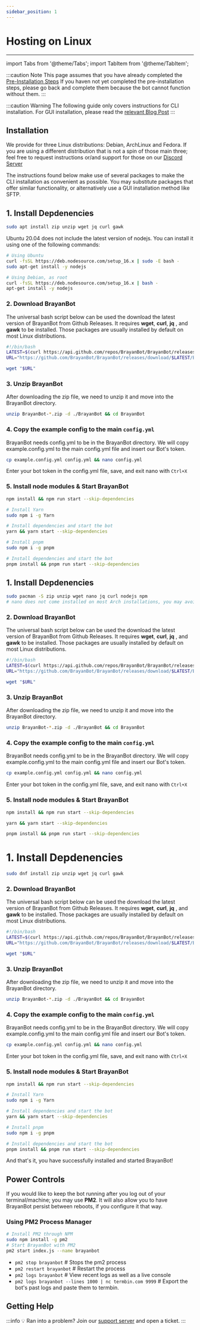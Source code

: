 ```yaml
---
sidebar_position: 1
---
```


# Hosting on Linux

---

import Tabs from '@theme/Tabs';
import TabItem from '@theme/TabItem';

:::caution Note
This page assumes that you have already completed the [Pre-Installation Steps](/docs/Setup/pre-installation) If you haven not yet completed the pre-installation steps, please go back and complete them because the bot cannot function without them.
:::

:::caution Warning
The following guide only covers instructions for CLI installation. For GUI installation, please read the [relevant Blog Post](/)
:::

## Installation

We provide for three Linux distributions: Debian, ArchLinux and Fedora. If you are using a different distribution that is not a spin of those main three; feel free to request instructions or/and support for those on our [Discord Server](/discord)

The instructions found below make use of several packages to make the CLI installation as convenient as possible. You may substitute packages that offer similar functionality, or alternatively use a GUI installation method like SFTP.

<Tabs>
<TabItem value="debian" label="Debian/Ubuntu">

## 1. Install Depdenencies

```bash
sudo apt install zip unzip wget jq curl gawk
```

Ubuntu 20.04 does not include the latest version of nodejs. You can install it using one of the following commands:

```bash
# Using Ubuntu
curl -fsSL https://deb.nodesource.com/setup_16.x | sudo -E bash -
sudo apt-get install -y nodejs
```

```bash
# Using Debian, as root
curl -fsSL https://deb.nodesource.com/setup_16.x | bash -
apt-get install -y nodejs
```

### 2. Download BrayanBot

The universal bash script below can be used the download the latest version of BrayanBot from Github Releases. It requires **wget**, **curl**, **jq** , and **gawk** to be installed. Those packages are usually installed by default on most Linux distributions.

```bash
#!/bin/bash
LATEST=$(curl https://api.github.com/repos/BrayanBot/BrayanBot/releases/latest -s | jq .name -r | awk '{ print $2 }')
URL="https://github.com/BrayanBot/BrayanBot/releases/download/$LATEST/BrayanBot-$LATEST.zip"

wget "$URL"
```

### 3. Unzip BrayanBot

After downloading the zip file, we need to unzip it and move into the BrayanBot directory.

```bash
unzip BrayanBot-*.zip -d ./BrayanBot && cd BrayanBot
```

### 4. Copy the example config to the main `config.yml`

BrayanBot needs config.yml to be in the BrayanBot directory. We will copy example.config.yml to the main config.yml file and insert our Bot's token.

```bash
cp example.config.yml config.yml && nano config.yml
```

Enter your bot token in the config.yml file, save, and exit nano with `Ctrl+X`

### 5. Install node modules & Start BrayanBot

<Tabs>
<TabItem value="npm" label="npm">

```bash
npm install && npm run start --skip-dependencies
```

</TabItem>
<TabItem value="yarn" label="Yarn">

```bash
# Install Yarn
sudo npm i -g Yarn

# Install dependencies and start the bot
yarn && yarn start --skip-dependencies
```

</TabItem>
<TabItem value="pnpm" label="pnpm (recommended)">

```bash
# Install pnpm
sudo npm i -g pnpm

# Install dependencies and start the bot
pnpm install && pnpm run start --skip-dependencies
```

</TabItem>
</Tabs>

</TabItem>
<TabItem value="arch" label="Arch Linux">

## 1. Install Depdenencies

```bash
sudo pacman -S zip unzip wget nano jq curl nodejs npm
# nano does not come installed on most Arch installations, you may avoid installing nano and use vi/vim if that is your preference
```

### 2. Download BrayanBot

The universal bash script below can be used the download the latest version of BrayanBot from Github Releases. It requires **wget**, **curl**, **jq** , and **gawk** to be installed. Those packages are usually installed by default on most Linux distributions.

```bash
#!/bin/bash
LATEST=$(curl https://api.github.com/repos/BrayanBot/BrayanBot/releases/latest -s | jq .name -r | awk '{ print $2 }')
URL="https://github.com/BrayanBot/BrayanBot/releases/download/$LATEST/BrayanBot-$LATEST.zip"

wget "$URL"
```

### 3. Unzip BrayanBot

After downloading the zip file, we need to unzip it and move into the BrayanBot directory.

```bash
unzip BrayanBot-*.zip -d ./BrayanBot && cd BrayanBot
```

### 4. Copy the example config to the main `config.yml`

BrayanBot needs config.yml to be in the BrayanBot directory. We will copy example.config.yml to the main config.yml file and insert our Bot's token.

```bash
cp example.config.yml config.yml && nano config.yml
```

Enter your bot token in the config.yml file, save, and exit nano with `Ctrl+X`

### 5. Install node modules & Start BrayanBot

<Tabs>
<TabItem value="npm" label="npm">

```bash
npm install && npm run start --skip-dependencies
```

</TabItem>
<TabItem value="yarn" label="Yarn">

```bash
yarn && yarn start --skip-dependencies
```

</TabItem>
<TabItem value="pnpm" label="pnpm (recommended)">

```bash
pnpm install && pnpm run start --skip-dependencies
```

</TabItem>
</Tabs>

</TabItem>
<TabItem value="fedora" label="RedHat/CentOS/Fedora">

# 1. Install Depdenencies

```bash
sudo dnf install zip unzip wget jq curl gawk
```

### 2. Download BrayanBot

The universal bash script below can be used the download the latest version of BrayanBot from Github Releases. It requires **wget**, **curl**, **jq** , and **gawk** to be installed. Those packages are usually installed by default on most Linux distributions.

```bash
#!/bin/bash
LATEST=$(curl https://api.github.com/repos/BrayanBot/BrayanBot/releases/latest -s | jq .name -r | awk '{ print $2 }')
URL="https://github.com/BrayanBot/BrayanBot/releases/download/$LATEST/BrayanBot-$LATEST.zip"

wget "$URL"
```

### 3. Unzip BrayanBot

After downloading the zip file, we need to unzip it and move into the BrayanBot directory.

```bash
unzip BrayanBot-*.zip -d ./BrayanBot && cd BrayanBot
```

### 4. Copy the example config to the main `config.yml`

BrayanBot needs config.yml to be in the BrayanBot directory. We will copy example.config.yml to the main config.yml file and insert our Bot's token.

```bash
cp example.config.yml config.yml && nano config.yml
```

Enter your bot token in the config.yml file, save, and exit nano with `Ctrl+X`

### 5. Install node modules & Start BrayanBot

<Tabs>
<TabItem value="npm" label="npm">

```bash
npm install && npm run start --skip-dependencies
```

</TabItem>
<TabItem value="yarn" label="Yarn">

```bash
# Install Yarn
sudo npm i -g Yarn

# Install dependencies and start the bot
yarn && yarn start --skip-dependencies
```

</TabItem>
<TabItem value="pnpm" label="pnpm (recommended)">

```bash
# Install pnpm
sudo npm i -g pnpm

# Install dependencies and start the bot
pnpm install && pnpm run start --skip-dependencies
```

</TabItem>
</Tabs>

</TabItem>
</Tabs>

And that's it, you have successfully installed and started BrayanBot!

## Power Controls

If you would like to keep the bot running after you log out of your terminal/machine; you may use **PM2**. It will also allow you to have BrayanBot persist between reboots, if you configure it that way.

### Using PM2 Process Manager

```bash
# Install PM2 through NPM
sudo npm install -g pm2
# Start BrayanBot with PM2
pm2 start index.js --name brayanbot
```

- `pm2 stop brayanbot` # Stops the pm2 process
- `pm2 restart brayanbot` # Restart the process
- `pm2 logs brayanbot` # View recent logs as well as a live console
- `pm2 logs brayanbot --lines 1000 | nc termbin.com 9999` # Export the bot's past logs and paste them to termbin.

## Getting Help

:::info 💡 Ran into a problem?
Join our [support server](https://brayanbot.dev/discord) and open a ticket.
:::
